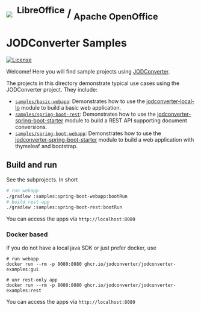 # <img src="https://github.com/jodconverter/jodconverter/wiki/images/jodconverter_w200.png">&nbsp;<sup>&nbsp;LibreOffice</sup>&nbsp;/&nbsp;<sub>Apache OpenOffice</sub>

JODConverter Samples
====================

[![License](https://img.shields.io/badge/License-Apache%202.0-blue.svg)](https://opensource.org/licenses/Apache-2.0)

Welcome! Here you will find sample projects using [JODConverter](https://github.com/jodconverter/jodconverter).

The projects in this directory demonstrate typical use cases using the JODConverter project. They include:

- [`samples/basic-webapp`](./samples//basic-webapp): Demonstrates how to use the [jodconverter-local-lo](https://github.com/jodconverter/jodconverter/tree/master/jodconverter-local-lo) module to build a basic web application.
- [`samples/spring-boot-rest`](./samples//spring-boot-rest): Demonstrates how to use the [jodconverter-spring-boot-starter](https://github.com/jodconverter/jodconverter/tree/master/jodconverter-spring-boot-starter) module to build a REST API supporting document conversions.
- [`samples/spring-boot-webapp`](./samples//spring-boot-webapp): Demonstrates how to use the [jodconverter-spring-boot-starter](https://github.com/jodconverter/jodconverter/tree/master/jodconverter-spring-boot-starter) module to build a web application with thymeleaf and bootstrap.

## Build and run

See the subprojects. In short

```bash
# run webapp
./gradlew :samples:spring-boot-webapp:bootRun
# build rest-app
./gradlew :samples:spring-boot-rest:bootRun
```

You can access the apps via `http://localhost:8080`


### Docker based

If you do not have a local java SDK or just prefer docker, use

```
# run webapp
docker run --rm -p 8080:8080 ghcr.io/jodconverter/jodconverter-examples:gui

# unr rest-only app
docker run --rm -p 8080:8080 ghcr.io/jodconverter/jodconverter-examples:rest
```

You can access the apps via `http://localhost:8080`
